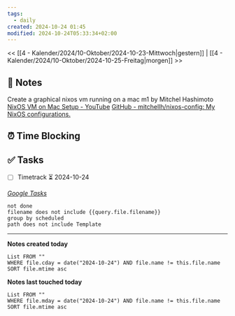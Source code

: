 ```yaml
---
tags:
  - daily
created: 2024-10-24 01:45
modified: 2024-10-24T05:33:34+02:00
---
```

<< [[4 - Kalender/2024/10-Oktober/2024-10-23-Mittwoch|gestern]] | [[4 - Kalender/2024/10-Oktober/2024-10-25-Freitag|morgen]] >>

## 📝 Notes

Create a graphical nixos vm running on a mac m1 by Mitchel Hashimoto [NixOS VM on Mac Setup - YouTube](https://www.youtube.com/watch?v=ubDMLoWz76U)
[GitHub - mitchellh/nixos-config: My NixOS configurations.](https://github.com/mitchellh/nixos-config?tab=readme-ov-file)

## ⏰ Time Blocking

## ✅ Tasks
- [ ] Timetrack ⏳ 2024-10-24

_[Google Tasks](https://calendar.google.com/calendar/u/0/r/tasks)_
```tasks
not done
filename does not include {{query.file.filename}}
group by scheduled
path does not include Template
```

---

**Notes created today**
```dataview
List FROM "" 
WHERE file.cday = date("2024-10-24") AND file.name != this.file.name
SORT file.mtime asc
```

 **Notes last touched today**
 
```dataview
List FROM "" 
WHERE file.mday = date("2024-10-24") AND file.name != this.file.name
SORT file.mtime asc
```